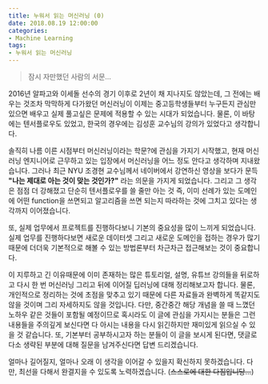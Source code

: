 ```yaml
---
title: 누워서 읽는 머신러닝 (0)
date: 2018.08.19 12:00:00
categories:
- Machine Learning
tags:
- 누워서 읽는 머신러닝
---
```


>  잠시 자만했던 사람의 서문...

2016년 알파고와 이세돌 선수의 경기 이후로 2년이 채 지나지도 않았는데, 그 전에는 배우는 것조차 막막하게 다가왔던 머신러닝이 이제는 중고등학생들부터 누구든지 관심만 있으면 배우고 실제 풀고싶은 문제에 적용할 수 있는 시대가 되었습니다. 물론, 이 바탕에는 텐서플로우도 있었고, 한국의 경우에는 김성훈 교수님의 강의가 있었다고 생각합니다.

솔직히 나름 이른 시점부터 머신러닝이라는 학문?에 관심을 가지기 시작했고, 현재 머신러닝 엔지니어로 근무하고 있는 입장에서 머신러닝을 어느 정도 안다고 생각하며 지내왔습니다. 그러나 최근 NYU 조경현 교수님께서 네이버에서 강연하신 영상을 보다가 문득 **"나는 제대로 아는 것이 맞는 것인가?"** 라는 의문을 가지게 되었습니다. 그리고 그 생각은 점점 더 강해졌고 단순히 텐서플로우를 쓸 줄만 아는 것 즉, 이미 선례가 있는 도메인에 어떤 function을 쓰면되고 알고리즘을 쓰면 되는지 따라하는 것에 그치고 있다는 생각까지 이어졌습니다.

또, 실제 업무에서 프로젝트를 진행하다보니 기본의 중요성을 많이 느끼게 되었습니다. 실제 업무를 진행하다보면 새로운 데이터셋 그리고 새로운 도메인을 접하는 경우가 많기 때문에 더더욱 기본적으로 해볼 수 있는 방법론부터 차근차근 접근해보는 것이 중요합니다.

이 지루하고 긴 이유때문에 이미 존재하는 많은 튜토리얼, 설명, 유튜브 강의들을 뒤로하고 다시 한 번 머신러닝 그리고 뒤에 이어질 딥러닝에 대해 정리해보고자 합니다. 물론, 개인적으로 정리하는 것에 초점을 맞추고 있기 때문에 다른 자료들과 완벽하게 똑같지도 않을 것이며 그리 자세하지도 않을 것입니다. 다만, 중간중간 해당 개념을 쓸 때 느꼈던 노하우 같은 것들이 포함될 예정이므로 혹시라도 이 글에 관심을 가지시는 분들은 그런 내용들을 주의깊게 보신다면 다 아시는 내용을 다시 읽긴하지만 재미있게 읽으실 수 있을 것 같습니다. 또, 기본부터 공부하시고자 하는 분들이 이 글을 보시게 된다면, 댓글로 다소 생략된 부분에 대해 질문을 남겨주신다면 답변 드리겠습니다.

얼마나 길어질지, 얼마나 오래 이 생각을 이어갈 수 있을지 확신하지 못하겠습니다. 다만, 최선을 다해서 완결지을 수 있도록 노력하겠습니다. (~~스스로에 대한 다짐입니당...~~)
